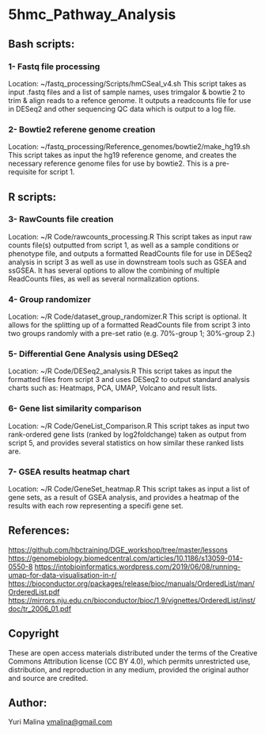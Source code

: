 # 5hmc_Pathway_Analysis
## Bash scripts:
### 1- Fastq file processing
Location: ~/fastq_processing/Scripts/hmCSeal_v4.sh
   This script takes as input .fastq files and a list of sample names, uses trimgalor & bowtie 2 to trim & align reads to a refence genome. It outputs a readcounts file for use in DESeq2 and other sequencing QC data which is output to a log file.

### 2- Bowtie2 referene genome creation
Location: ~/fastq_processing/Reference_genomes/bowtie2/make_hg19.sh
   This script takes as input the hg19 reference genome, and creates the necessary reference genome files for use by bowtie2. This is a pre-requisite for script 1.
   
## R scripts:
### 3- RawCounts file creation
Location: ~/R Code/rawcounts_processing.R
This script takes as input raw counts file(s) outputted from script 1, as well as a sample conditions or phenotype file, and outputs a formatted ReadCounts file for use in DESeq2 analysis in script 3 as well as use in downstream tools such as GSEA and ssGSEA. It has several options to allow the combining of multiple ReadCounts files, as well as several normalization options.

### 4- Group randomizer 
Location: ~/R Code/dataset_group_randomizer.R
This script is optional. It allows for the splitting up of a formatted ReadCounts file from script 3 into two groups randomly with a pre-set ratio (e.g. 70%-group 1; 30%-group 2.)

### 5- Differential Gene Analysis using DESeq2 
Location: ~/R Code/DESeq2_analysis.R
This script takes as input the formatted files from script 3 and uses DESeq2 to output standard analysis charts such as: Heatmaps, PCA, UMAP, Volcano and result lists.

### 6- Gene list similarity comparison
Location: ~/R Code/GeneList_Comparison.R
This script takes as input two rank-ordered gene lists (ranked by log2foldchange) taken as output from script 5, and provides several statistics on how similar these ranked lists are.

### 7- GSEA results heatmap chart
Location: ~/R Code/GeneSet_heatmap.R
This script takes as input a list of gene sets, as a result of GSEA analysis, and provides a heatmap of the results with each row representing a specifi gene set.

## References:
https://github.com/hbctraining/DGE_workshop/tree/master/lessons
https://genomebiology.biomedcentral.com/articles/10.1186/s13059-014-0550-8
https://intobioinformatics.wordpress.com/2019/06/08/running-umap-for-data-visualisation-in-r/
https://bioconductor.org/packages/release/bioc/manuals/OrderedList/man/OrderedList.pdf
https://mirrors.nju.edu.cn/bioconductor/bioc/1.9/vignettes/OrderedList/inst/doc/tr_2006_01.pdf

## Copyright
These are open access materials distributed under the terms of the Creative Commons Attribution license (CC BY 4.0), which permits unrestricted use, distribution, and reproduction in any medium, provided the original author and source are credited.

## Author:
Yuri Malina
ymalina@gmail.com
